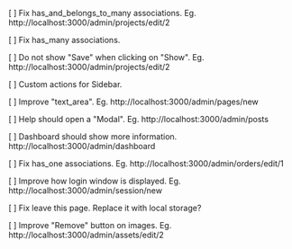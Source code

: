 [ ] Fix has_and_belongs_to_many associations.
    Eg. http://localhost:3000/admin/projects/edit/2

[ ] Fix has_many associations.

[ ] Do not show "Save" when clicking on "Show".
    Eg. http://localhost:3000/admin/projects/edit/2

[ ] Custom actions for Sidebar.

[ ] Improve "text_area".
    Eg. http://localhost:3000/admin/pages/new

[ ] Help should open a "Modal".
    Eg. http://localhost:3000/admin/posts

[ ] Dashboard should show more information.
    http://localhost:3000/admin/dashboard

[ ] Fix has_one associations.
    Eg. http://localhost:3000/admin/orders/edit/1

[ ] Improve how login window is displayed.
    Eg. http://localhost:3000/admin/session/new

[ ] Fix leave this page. Replace it with local storage?

[ ] Improve "Remove" button on images.
    Eg. http://localhost:3000/admin/assets/edit/2

